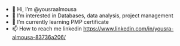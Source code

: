 - 👋 Hi, I’m @yousraalmousa
- 👀 I’m interested in Databases, data analysis, project management 
- 🌱 I’m currently learning PMP certificate
- 📫 How to reach me linkedin https://www.linkedin.com/in/yousra-almousa-83736a206/

<!---
yousraalmousa/yousraalmousa is a ✨ special ✨ repository because its `README.md` (this file) appears on your GitHub profile.
You can click the Preview link to take a look at your changes.
--->
